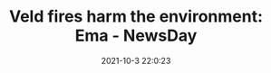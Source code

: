 ---
"title": "Veld fires harm the environment: Ema - NewsDay"
"date": "2021-10-3 22:0:23"
"feed_name": "GOOGLENEWSMINING"
"feed_website": "https://news.google.com/search?q=mining%2Bincident&hl=en-US&gl=US&ceid=US:en"
"feed_rss": "https://news.google.com/rss/search?q=mining%2Bincident&hl=en-US&gl=US&ceid=US:en"
"link": "https://www.newsday.co.zw/2021/10/veld-fires-harm-the-environment-ema/"
"source": "{'href': 'https://www.newsday.co.zw', 'title': 'NewsDay'}"
"file": "_posts/2021-1-1-221c4c00b046f11d0fb7e6d4c6446b6f3958df31.md"
"accident": "1"
"drilling": "1"
"dead": "0"
"injured": "0"
"arrested": "0"
"where": "unknown site"
"causes": "unknown"
"place": "unknown place"
---
